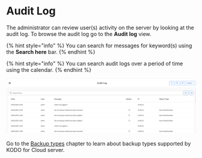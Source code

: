 # Audit Log

The administrator can review user\(s\) activity on the server by looking at the audit log. To browse the audit log go to the **Audit log** view.

{% hint style="info" %}
You can search for messages for keyword\(s\) using the **Search here** bar.
{% endhint %}

{% hint style="info" %}
You can search audit logs over a period of time using the calendar.
{% endhint %}

![](../../../.gitbook/assets/kodo-cloud-administration-audit01.png)

Go to the [Backup types](../../../administration/data-backup/) chapter to learn about backup types supported by KODO for Cloud server.

